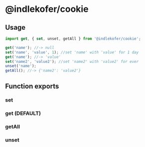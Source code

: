 # @indlekofer/cookie

## Usage

```js
import get, { set, unset, getAll } from '@indlekofer/cookie';

get('name'); //-> null
set('name', 'value', 1); //set 'name' with 'value' for 1 day
get('name'); //-> 'value'
set('name2', 'value2'); //set 'name2' with 'value2' for ever
unset('name');
getAll(); //-> {'name2': 'value2'}
```

## Function exports

### set

### get (DEFAULT)

### getAll

### unset
